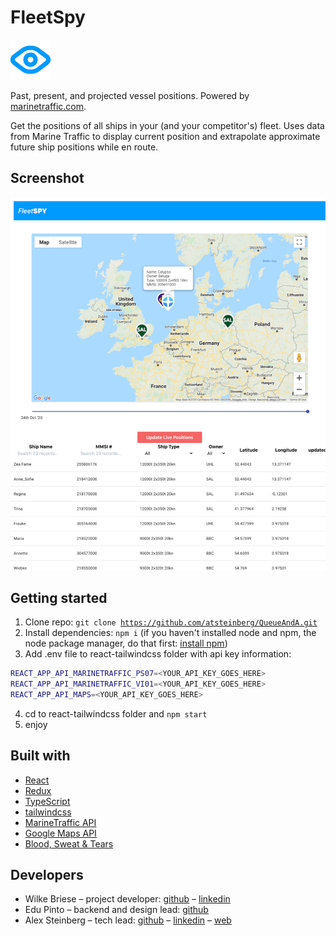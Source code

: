 # FleetSpy

<img src="./logo.png" alt="logo" style="zoom:50%;" />

Past, present, and projected vessel positions. Powered by [marinetraffic.com](https://www.marinetraffic.com/).

Get the positions of all ships in your (and your competitor's) fleet. Uses data from Marine Traffic to display current position and extrapolate approximate future ship positions while en route.

## Screenshot

<img src="./screenshot.png" />

## Getting started

1. Clone repo: <code>git clone https://github.com/atsteinberg/QueueAndA.git</code>
2. Install dependencies: <code>npm i</code> (if you haven't installed node and npm, the node package manager, do that first: [install npm](https://www.npmjs.com/get-npm))
3. Add .env file to react-tailwindcss folder with api key information:

```bash
REACT_APP_API_MARINETRAFFIC_PS07=<YOUR_API_KEY_GOES_HERE>
REACT_APP_API_MARINETRAFFIC_VI01=<YOUR_API_KEY_GOES_HERE>
REACT_APP_API_MAPS=<YOUR_API_KEY_GOES_HERE>
```

4. cd to react-tailwindcss folder and <code>npm start</code>
5. enjoy

## Built with

- [React](https://reactjs.org)
- [Redux](https://redux.js.org)
- [TypeScript](https://www.typescriptlang.org)
- [tailwindcss](https://tailwindcss.com)
- [MarineTraffic API](https://www.marinetraffic.com/en/ais-api-services)
- [Google Maps API](https://developers.google.com/maps/documentation)
- [Blood, Sweat & Tears](https://bloodsweatandtears.com/)

## Developers

- Wilke Briese – project developer: [github](https://github.com/wbriese) – [linkedin](https://www.linkedin.com/in/wilke-briese-b4b16755/)
- Edu Pinto – backend and design lead: [github](https://github.com/pintoedo)
- Alex Steinberg – tech lead: [github](https://github.com/atsteinberg) – [linkedin](https://www.linkedin.com/in/alexander-steinberg-7b7299194) – [web](https://atsteinberg.github.io)
